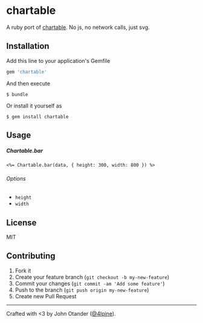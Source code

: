 # chartable

A ruby port of [chartable](https://github.com/jxnblk/chartable).
No js, no network calls, just svg.

## Installation

Add this line to your application's Gemfile

```ruby
gem 'chartable'
```

And then execute

    $ bundle

Or install it yourself as

    $ gem install chartable

## Usage

##### Chartable.bar

```erb
<%= Chartable.bar(data, { height: 300, width: 800 }) %>
```

###### Options

- `height`
- `width`

## License

MIT

## Contributing

1. Fork it
2. Create your feature branch (`git checkout -b my-new-feature`)
3. Commit your changes (`git commit -am 'Add some feature'`)
4. Push to the branch (`git push origin my-new-feature`)
5. Create new Pull Request

***

  Crafted with <3 by John Otander ([@4lpine](https://twitter.com/4lpine)).
